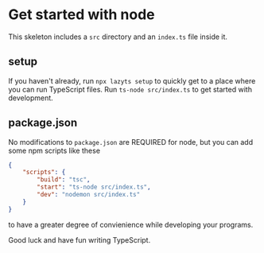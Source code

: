 # Get started with node

This skeleton includes a `src` directory and an `index.ts` file inside it.

## setup

If you haven't already, run `npx lazyts setup` to quickly get to a place where you can run TypeScript files.
Run `ts-node src/index.ts` to get started with development.

## package.json

No modifications to `package.json` are REQUIRED for node, but you can add some npm scripts like these

```json
{
    "scripts": {
        "build": "tsc",
        "start": "ts-node src/index.ts",
        "dev": "nodemon src/index.ts"
    }
}
```

to have a greater degree of convienience while developing your programs.

Good luck and have fun writing TypeScript.
